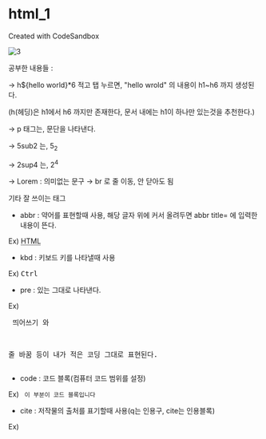 # html_1
Created with CodeSandbox

![3](https://user-images.githubusercontent.com/37132897/157596347-bc95faf6-45b0-4ecd-b254-9c5db3ddf621.PNG)


공부한 내용들 : 

→ h${hello world}*6 적고 탭 누르면, "hello wrold" 의 내용이 h1~h6 까지 생성된다.

(h(헤딩)은 h1에서 h6 까지만 존재한다, 문서 내에는 h1이 하나만 있는것을 추천한다.)

→ p 태그는, 문단을 나타낸다. <p></p>

→ 5sub2 는, 5<sub>2</sub>

→ 2sup4 는, 2<sup>4</sup>

→ Lorem : 의미없는 문구
→ br 로 줄 이동, 안 닫아도 됨 <br>








기타 잘 쓰이는 태그
- abbr : 약어를 표현할때 사용, 해당 글자 위에 커서 올려두면 abbr title= 에 입력한 내용이 뜬다. 


Ex) <abbr title="HyperText Markup Language">HTML</abbr>


- kbd : 키보드 키를 나타낼때 사용


Ex) <kbd>Ctrl</kbd>


- pre : 있는 그대로 나타낸다.


Ex) <pre> 띄어쓰기       와   


줄 바꿈  등이 내가 적은 코딩 그대로 표현된다. </pre>


- code : 코드 블록(컴퓨터 코드 범위를 설정)

Ex) <code> 이 부분이 코드 블록입니다 </code>

- cite : 저작물의 출처를 표기할때 사용(q는 인용구, cite는 인용블록)

Ex) <cite><a href="링크"></a></cite>
